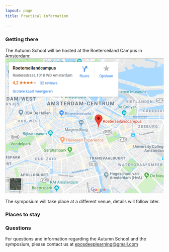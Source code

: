 ```yaml
---
layout: page
title: Practical information

---
```



### Getting there

The Autumn School will be hosted at the Roeterseiland Campus in Amsterdam:
[![RoeterseilandCampus](/imgs/mapREC.png)](https://www.google.com/maps/place/Roeterseiland+Campus/@52.363313,4.9097836,17z/data=!3m1!4b1!4m5!3m4!1s0x47c60998ffb76569:0x42b058cd42580a78!8m2!3d52.3633097!4d4.9119723)

The symposium will take place at a different venue, details will follow later.

### Places to stay

### Questions
For questions and information regarding the Autumn School and the symposium, please contact us at <eposdeeplearning@gmail.com> 

